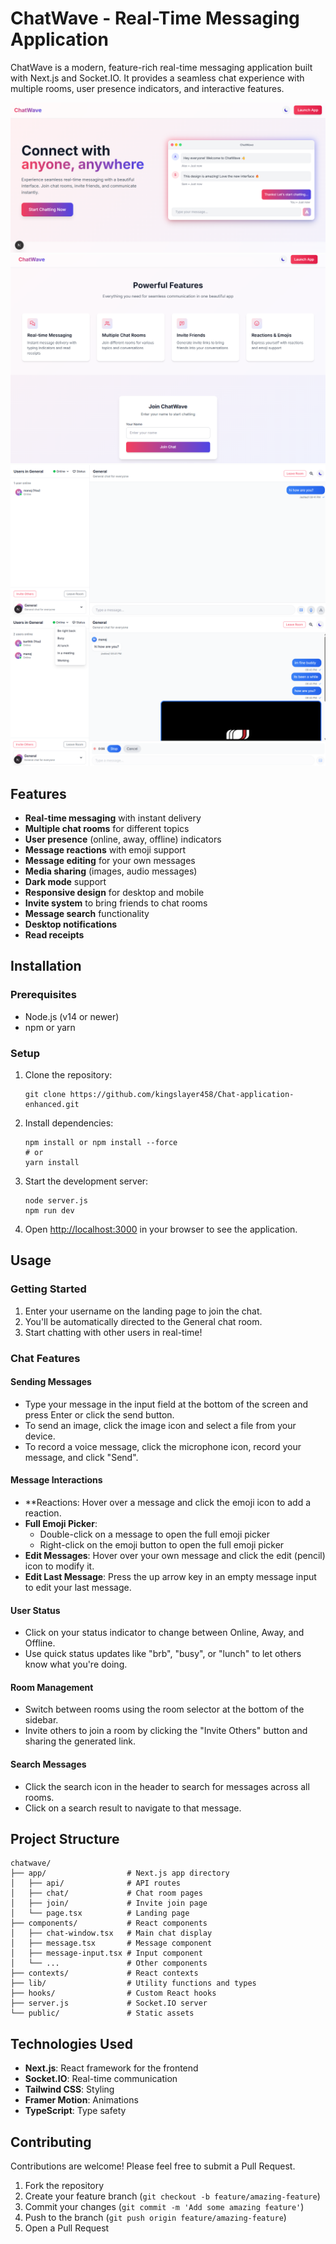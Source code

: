 # ChatWave - Real-Time Messaging Application

ChatWave is a modern, feature-rich real-time messaging application built with Next.js and Socket.IO. It provides a seamless chat experience with multiple rooms, user presence indicators, and interactive features.

![ChatWave Screenshot](chat1.png)
![ChatWave Screenshot](chat2.png)
![ChatWave Screenshot](chat3.png)
![ChatWave Screenshot](chat4.png)
## Features

- **Real-time messaging** with instant delivery
- **Multiple chat rooms** for different topics
- **User presence** (online, away, offline) indicators
- **Message reactions** with emoji support
- **Message editing** for your own messages
- **Media sharing** (images, audio messages)
- **Dark mode** support
- **Responsive design** for desktop and mobile
- **Invite system** to bring friends to chat rooms
- **Message search** functionality
- **Desktop notifications**
- **Read receipts**

## Installation

### Prerequisites

- Node.js (v14 or newer)
- npm or yarn

### Setup

1. Clone the repository:
   ```
   git clone https://github.com/kingslayer458/Chat-application-enhanced.git

   ```

2. Install dependencies:
   ```
   npm install or npm install --force
   # or
   yarn install
   ```


3. Start the development server:
   ```
   node server.js
   npm run dev

   ```

5. Open [http://localhost:3000](http://localhost:3000) in your browser to see the application.

## Usage

### Getting Started

1. Enter your username on the landing page to join the chat.
2. You'll be automatically directed to the General chat room.
3. Start chatting with other users in real-time!

### Chat Features

#### Sending Messages

- Type your message in the input field at the bottom of the screen and press Enter or click the send button.
- To send an image, click the image icon and select a file from your device.
- To record a voice message, click the microphone icon, record your message, and click "Send".

#### Message Interactions

- **Reactions: Hover over a message and click the emoji icon to add a reaction.
- **Full Emoji Picker**: 
  - Double-click on a message to open the full emoji picker
  - Right-click on the emoji button to open the full emoji picker
- **Edit Messages**: Hover over your own message and click the edit (pencil) icon to modify it.
- **Edit Last Message**: Press the up arrow key in an empty message input to edit your last message.

#### User Status

- Click on your status indicator to change between Online, Away, and Offline.
- Use quick status updates like "brb", "busy", or "lunch" to let others know what you're doing.

#### Room Management

- Switch between rooms using the room selector at the bottom of the sidebar.
- Invite others to join a room by clicking the "Invite Others" button and sharing the generated link.

#### Search Messages

- Click the search icon in the header to search for messages across all rooms.
- Click on a search result to navigate to that message.

## Project Structure

```
chatwave/
├── app/                  # Next.js app directory
│   ├── api/              # API routes
│   ├── chat/             # Chat room pages
│   ├── join/             # Invite join page
│   └── page.tsx          # Landing page
├── components/           # React components
│   ├── chat-window.tsx   # Main chat display
│   ├── message.tsx       # Message component
│   ├── message-input.tsx # Input component
│   └── ...               # Other components
├── contexts/             # React contexts
├── lib/                  # Utility functions and types
├── hooks/                # Custom React hooks
├── server.js             # Socket.IO server
└── public/               # Static assets
```

## Technologies Used

- **Next.js**: React framework for the frontend
- **Socket.IO**: Real-time communication
- **Tailwind CSS**: Styling
- **Framer Motion**: Animations
- **TypeScript**: Type safety

## Contributing

Contributions are welcome! Please feel free to submit a Pull Request.

1. Fork the repository
2. Create your feature branch (`git checkout -b feature/amazing-feature`)
3. Commit your changes (`git commit -m 'Add some amazing feature'`)
4. Push to the branch (`git push origin feature/amazing-feature`)
5. Open a Pull Request


